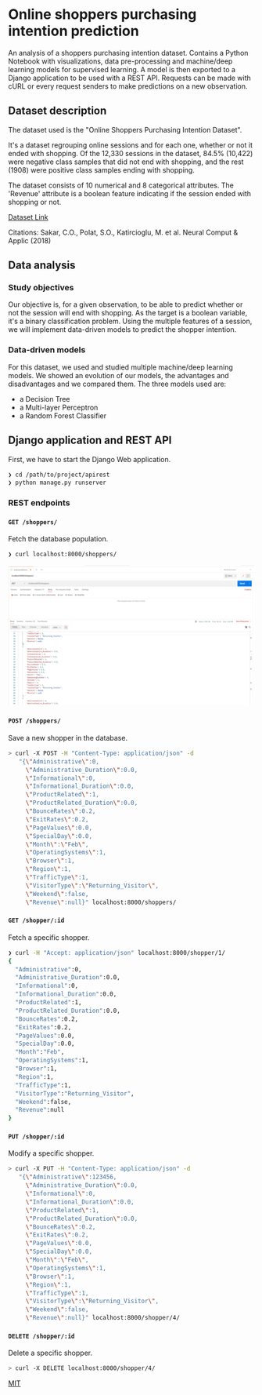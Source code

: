 # Online shoppers purchasing intention prediction

An analysis of a shoppers purchasing intention dataset. Contains a Python Notebook with visualizations, data pre-processing and machine/deep learning models for supervised learning. A model is then exported to a Django application to be used with a REST API. Requests can be made with cURL or every request senders to make predictions on a new observation.

## Dataset description

The dataset used is the "Online Shoppers Purchasing Intention Dataset". 

It's a dataset regrouping online sessions and for each one, whether or not it ended with shopping. Of the 12,330 sessions in the dataset, 84.5% (10,422) were negative class samples that did not end with shopping, and the rest (1908) were positive class samples ending with shopping.

The dataset consists of 10 numerical and 8 categorical attributes.
The 'Revenue' attribute is a boolean feature indicating if the session ended with shopping or not.

[Dataset Link](https://archive.ics.uci.edu/ml/datasets/Online+Shoppers+Purchasing+Intention+Dataset#)  

Citations: Sakar, C.O., Polat, S.O., Katircioglu, M. et al. Neural Comput & Applic (2018)

## Data analysis

### Study objectives

Our objective is, for a given observation, to be able to predict whether or not the session will end with shopping. As the target is a boolean variable, it's a binary classification problem. Using the multiple features of a session, we will implement data-driven models to predict the shopper intention.


### Data-driven models

For this dataset, we used and studied multiple machine/deep learning models. We showed an evolution of our models, the advantages and disadvantages and we compared them.
The three models used are:
- a Decision Tree
- a Multi-layer Perceptron
- a Random Forest Classifier

## Django application and REST API

First, we have to start the Django Web application.

```sh
❯ cd /path/to/project/apirest
❯ python manage.py runserver
```

### REST endpoints

#### `GET /shoppers/`

Fetch the database population.

```sh
❯ curl localhost:8000/shoppers/
```
![movies](./img/get_shoppers.PNG)

#### `POST /shoppers/`

Save a new shopper in the database.

```sh
> curl -X POST -H "Content-Type: application/json" -d 
   "{\"Administrative\":0,
     \"Administrative_Duration\":0.0,
     \"Informational\":0,
     \"Informational_Duration\":0.0,
     \"ProductRelated\":1,
     \"ProductRelated_Duration\":0.0,
     \"BounceRates\":0.2,
     \"ExitRates\":0.2,
     \"PageValues\":0.0,
     \"SpecialDay\":0.0,
     \"Month\":\"Feb\",
     \"OperatingSystems\":1,
     \"Browser\":1,
     \"Region\":1,
     \"TrafficType\":1,
     \"VisitorType\":\"Returning_Visitor\",
     \"Weekend\":false,
     \"Revenue\":null}" localhost:8000/shoppers/
```

#### `GET /shopper/:id`

Fetch a specific shopper.

```sh
❯ curl -H "Accept: application/json" localhost:8000/shopper/1/
{
  "Administrative":0,
  "Administrative_Duration":0.0,
  "Informational":0,
  "Informational_Duration":0.0,
  "ProductRelated":1,
  "ProductRelated_Duration":0.0,
  "BounceRates":0.2,
  "ExitRates":0.2,
  "PageValues":0.0,
  "SpecialDay":0.0,
  "Month":"Feb",
  "OperatingSystems":1,
  "Browser":1,
  "Region":1,
  "TrafficType":1,
  "VisitorType":"Returning_Visitor",
  "Weekend":false,
  "Revenue":null
}
```
#### `PUT /shopper/:id`

Modify a specific shopper.

```sh
> curl -X PUT -H "Content-Type: application/json" -d 
   "{\"Administrative\":123456,
     \"Administrative_Duration\":0.0,
     \"Informational\":0,
     \"Informational_Duration\":0.0,
     \"ProductRelated\":1,
     \"ProductRelated_Duration\":0.0,
     \"BounceRates\":0.2,
     \"ExitRates\":0.2,
     \"PageValues\":0.0,
     \"SpecialDay\":0.0,
     \"Month\":\"Feb\",
     \"OperatingSystems\":1,
     \"Browser\":1,
     \"Region\":1,
     \"TrafficType\":1,
     \"VisitorType\":\"Returning_Visitor\",
     \"Weekend\":false,
     \"Revenue\":null}" localhost:8000/shopper/4/
```

#### `DELETE /shopper/:id`

Delete a specific shopper.

```sh
> curl -X DELETE localhost:8000/shopper/4/
```

[MIT](https://choosealicense.com/licenses/mit/)
